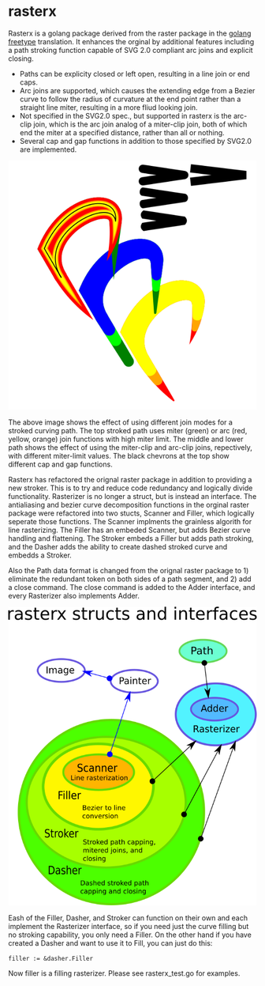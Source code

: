 # rasterx

Rasterx is a golang package derived from the raster package in the [golang freetype](https://github.com/golang/freetype) translation. It enhances the orginal by additional features including a path stroking function capable of SVG 2.0 compliant arc joins and explicit closing.

* Paths can be explicity closed or left open, resulting in a line join or end caps. 
* Arc joins are supported, which causes the extending edge from a Bezier curve to follow the radius of curvature at the end point rather than a straight line miter, resulting in a more fliud looking join. 
* Not specified in the SVG2.0 spec., but supported in rasterx is the arc-clip join, which is the arc join analog of a miter-clip join, both of which end the miter at a specified distance, rather than all or nothing.
* Several cap and gap functions in addition to those specified by SVG2.0 are implemented.


![rasterx example](/doc/TestShapes4.svg.png?raw=true "Rasterx Example")

The above image shows the effect of using different join modes for a stroked curving path. The top stroked path uses miter (green) or arc (red, yellow, orange) join functions with high miter limit. The middle and lower path shows the effect of using the miter-clip and arc-clip joins, repectively, with different miter-limit values. The black chevrons at the top show different cap and gap functions.

Rasterx has refactored the orignal raster package in addition to providing a new stroker. This is to try and reduce code redundancy and logically divide functionality. Rasterizer is no longer a struct, but is instead an interface. The antialiasing and bezier curve decomposition functions in the orginal raster package were refactored into two stucts, Scanner and Filler, which logically seperate those functions. The Scanner implments the grainless algorith for line rasterizing. The Filler has an embeded Scanner, but adds Bezier curve handling and flattening. The Stroker embeds a Filler but adds path stroking, and the Dasher adds the ability to create dashed stroked curve and embedds a Stroker. 

Also the Path data format is changed from the orignal raster package to 1) eliminate the redundant token on both sides of a path segment, and 2) add a close command. The close command is added to the Adder interface, and every Rasterizer also implements Adder.

![rasterx Scheme](/doc/schematic.png?raw=true "Rasterx Scheme")

Eash of the Filler, Dasher, and Stroker can function on their own and each implement the Rasterizer interface, so if you need just the curve filling but no stroking capability, you only need a Filler. On the other hand if you have created a Dasher and want to use it to Fill, you can just do this:

```golang
filler := &dasher.Filler
```
Now filler is a filling rasterizer. Please see rasterx_test.go for examples.
